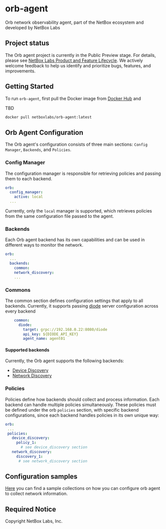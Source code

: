 # orb-agent
Orb network observability agent, part of the NetBox ecosystem and developed by NetBox Labs

## Project status

The Orb agent project is currently in the Public Preview stage. For details, please see [NetBox Labs Product and Feature Lifecycle](https://docs.netboxlabs.com/product_feature_lifecycle/). We actively welcome feedback to help us identify and prioritize bugs, features, and improvements.

## Getting Started
To run `orb-agent`, first pull the Docker image from [Docker Hub](https://hub.docker.com/r/netboxlabs/orb-agent) and

TBD

```sh
docker pull netboxlabs/orb-agent:latest
```

## Orb Agent Configuration
The Orb agent's configuration consists of three main sections: `Config Manager`, `Backends`, and `Policies`.


### Config Manager
The configuration manager is responsible for retrieving policies and passing them to each backend.

```yaml
orb:
  config_manager:
    active: local
  ...
```

Currently, only the `local` manager is supported, which retrieves policies from the same configuration file passed to the agent.

### Backends
Each Orb agent backend has its own capabilities and can be used in different ways to monitor the network.

```yaml
orb:
  ...
  backends:
    common:
    network_discovery:
    ...
```

### Commons
The common section defines configuration settings that apply to all backends. Currently, it supports passing [diode](https://github.com/netboxlabs/diode) server configuration across every backend

```yaml
    common:
      diode:
        target: grpc://192.168.0.22:8080/diode
        api_key: ${DIODE_API_KEY}
        agent_name: agent01
```

#### Supported backends
Currently, the Orb agent supports the following backends:
- [Device Discovery](./docs/backends/device_discovery.md) 
- [Network Discovery](./docs/backends/network_discovery.md) 

### Policies
Policies define how backends should collect and process information. Each backend can handle multiple policies simultaneously. These policies must be defined under the orb `policies` section, with specific backend configurations, since each backend handles policies in its own unique way:

 ```yaml
orb:
  ...
  policies:
    device_discovery:
      policy_1:
        # see device_discovery section
    network_discovery:
      discovery_1:
       # see network_discovery section
 ```

 ## Configuration samples
 [Here](./docs/config_samples.md) you can find a sample collections on how you can configure orb agent to collect network information.

## Required Notice

Copyright NetBox Labs, Inc.